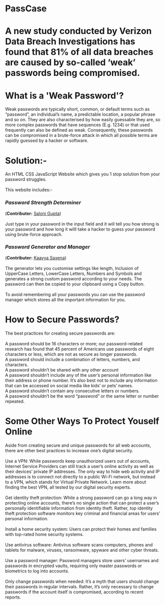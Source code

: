 # PassCase

# A new study conducted by Verizon Data Breach Investigations has found that 81% of all data breaches are caused by so-called ‘weak’ passwords being compromised.

# What is a 'Weak Password'?
Weak passwords are typically short, common, or default terms such as “password”, an individual’s name, a predictable location, a popular phrase and so on. They are also characterised by how easily guessable they are, so more complex passwords that have sequences (E.g. 1234) or that used frequently can also be defined as weak. Consequently, these passwords can be compromised in a brute-force attack in which all possible terms are rapidly guessed by a hacker or software.

# Solution:-
An HTML CSS JavaScript Website which gives you 1 stop solution from your password struggles.
<br><br>
This website includes:-
<h3><em>Password Strength Determiner</em></h3>(<strong>Contributer:</strong> <a href="https://github.com/SaloniGupta1100" target="_blank" rel="noopener noreferrer"> Saloni Gupta</a>)<br><br>
Just type in your password in the input field and it will tell you how strong is your password and how long it willl take a hacker to guess your password using brute-force approach.
<br>
<h3><em>Password Generator and Manager</em></h3>(<strong>Contributer:</strong> <a href="https://github.com/Kaavya-Saxena" target="_blank" rel="noopener noreferrer"> Kaavya Saxena</a>)<br><br>
The generator lets you customise settings like length, Inclusion of UpperCase Letters, LowerCase Letters, Numbers and Symbols and generates a strong custom password according to your needs. The password can then be copied to your clipboard using a Copy button.
<br><br> To avoid remembering all your passwords you can use the password manager which stores all the important information for you. 
<br> 

# How to Secure Passwords?
The best practices for creating secure passwords are:
<br>
<br>A password should be 16 characters or more; our password-related research has found that 45 percent of Americans use passwords of eight characters or less, which are not as secure as longer passwords.
<br>A password should include a combination of letters, numbers, and characters.
<br>A password shouldn’t be shared with any other account
<br>A password shouldn’t include any of the user’s personal information like their address or phone number. It’s also best not to include any information that can be accessed on social media like kids’ or pets’ names.
<br>A password shouldn’t contain any consecutive letters or numbers.
<br>A password shouldn’t be the word “password” or the same letter or number repeated.

# Some Other Ways To Protect Youself Online
Aside from creating secure and unique passwords for all web accounts, there are other best practices to increase one’s digital security.
<br><br>Use a VPN: While passwords keep unauthorized users out of accounts, Internet Service Providers can still track a user’s online activity as well as their devices’ private IP addresses. The only way to hide web activity and IP addresses is to connect not directly to a public Wi-Fi network, but instead to a VPN, which stands for Virtual Private Network. Learn more about finding the best VPN, all tested by our digital security experts.
<br><br>Get identity theft protection: While a strong password can go a long way in protecting online accounts, there’s no single action that can protect a user’s personally identifiable information from identity theft. Rather, top identity theft protection software monitors key criminal and financial areas for users’ personal information.
<br><br>Install a home security system: Users can protect their homes and families with top-rated home security systems.
<br><br>Use antivirus software: Antivirus software scans computers, phones and tablets for malware, viruses, ransomware, spyware and other cyber threats.
<br><br>Use a password manager: Password managers store users’ usernames and passwords in encrypted vaults, requiring only master passwords or biometrics to log into accounts.
<br><br>Only change passwords when needed: It’s a myth that users should change their passwords in regular intervals. Rather, it’s only necessary to change passwords if the account itself is compromised, according to recent reports.
